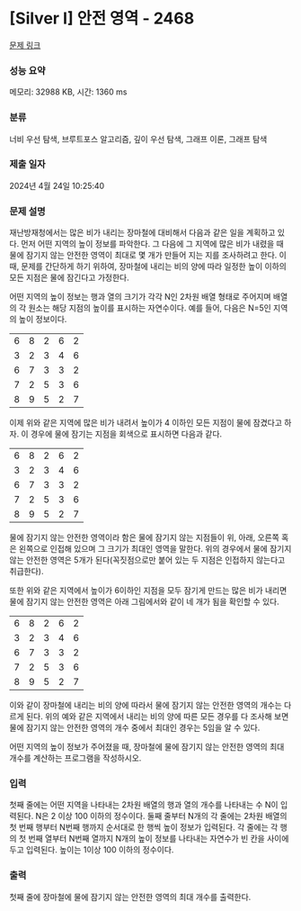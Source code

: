 # [Silver I] 안전 영역 - 2468 

[문제 링크](https://www.acmicpc.net/problem/2468) 

### 성능 요약

메모리: 32988 KB, 시간: 1360 ms

### 분류

너비 우선 탐색, 브루트포스 알고리즘, 깊이 우선 탐색, 그래프 이론, 그래프 탐색

### 제출 일자

2024년 4월 24일 10:25:40

### 문제 설명

<p>재난방재청에서는 많은 비가 내리는 장마철에 대비해서 다음과 같은 일을 계획하고 있다. 먼저 어떤 지역의 높이 정보를 파악한다. 그 다음에 그 지역에 많은 비가 내렸을 때 물에 잠기지 않는 안전한 영역이 최대로 몇 개가 만들어 지는 지를 조사하려고 한다. 이때, 문제를 간단하게 하기 위하여, 장마철에 내리는 비의 양에 따라 일정한 높이 이하의 모든 지점은 물에 잠긴다고 가정한다.</p>

<p>어떤 지역의 높이 정보는 행과 열의 크기가 각각 N인 2차원 배열 형태로 주어지며 배열의 각 원소는 해당 지점의 높이를 표시하는 자연수이다. 예를 들어, 다음은 N=5인 지역의 높이 정보이다.</p>

<table class="table table-bordered table-center-20 td-center">
	<tbody>
		<tr>
			<td>6</td>
			<td>8</td>
			<td>2</td>
			<td>6</td>
			<td>2</td>
		</tr>
		<tr>
			<td>3</td>
			<td>2</td>
			<td>3</td>
			<td>4</td>
			<td>6</td>
		</tr>
		<tr>
			<td>6</td>
			<td>7</td>
			<td>3</td>
			<td>3</td>
			<td>2</td>
		</tr>
		<tr>
			<td>7</td>
			<td>2</td>
			<td>5</td>
			<td>3</td>
			<td>6</td>
		</tr>
		<tr>
			<td>8</td>
			<td>9</td>
			<td>5</td>
			<td>2</td>
			<td>7</td>
		</tr>
	</tbody>
</table>

<p>이제 위와 같은 지역에 많은 비가 내려서 높이가 4 이하인 모든 지점이 물에 잠겼다고 하자. 이 경우에 물에 잠기는 지점을 회색으로 표시하면 다음과 같다. </p>

<table class="table table-bordered table-center-20 td-center">
	<tbody>
		<tr>
			<td>6</td>
			<td>8</td>
			<td class="bg-2468">2</td>
			<td>6</td>
			<td class="bg-2468">2</td>
		</tr>
		<tr>
			<td class="bg-2468">3</td>
			<td class="bg-2468">2</td>
			<td class="bg-2468">3</td>
			<td class="bg-2468">4</td>
			<td>6</td>
		</tr>
		<tr>
			<td>6</td>
			<td>7</td>
			<td class="bg-2468">3</td>
			<td class="bg-2468">3</td>
			<td class="bg-2468">2</td>
		</tr>
		<tr>
			<td>7</td>
			<td class="bg-2468">2</td>
			<td>5</td>
			<td class="bg-2468">3</td>
			<td>6</td>
		</tr>
		<tr>
			<td>8</td>
			<td>9</td>
			<td>5</td>
			<td class="bg-2468">2</td>
			<td>7</td>
		</tr>
	</tbody>
</table>

<p>물에 잠기지 않는 안전한 영역이라 함은 물에 잠기지 않는 지점들이 위, 아래, 오른쪽 혹은 왼쪽으로 인접해 있으며 그 크기가 최대인 영역을 말한다. 위의 경우에서 물에 잠기지 않는 안전한 영역은 5개가 된다(꼭짓점으로만 붙어 있는 두 지점은 인접하지 않는다고 취급한다). </p>

<p>또한 위와 같은 지역에서 높이가 6이하인 지점을 모두 잠기게 만드는 많은 비가 내리면 물에 잠기지 않는 안전한 영역은 아래 그림에서와 같이 네 개가 됨을 확인할 수 있다. </p>

<table class="table table-bordered table-center-20 td-center">
	<tbody>
		<tr>
			<td class="bg-2468">6</td>
			<td>8</td>
			<td class="bg-2468">2</td>
			<td class="bg-2468">6</td>
			<td class="bg-2468">2</td>
		</tr>
		<tr>
			<td class="bg-2468">3</td>
			<td class="bg-2468">2</td>
			<td class="bg-2468">3</td>
			<td class="bg-2468">4</td>
			<td class="bg-2468">6</td>
		</tr>
		<tr>
			<td class="bg-2468">6</td>
			<td>7</td>
			<td class="bg-2468">3</td>
			<td class="bg-2468">3</td>
			<td class="bg-2468">2</td>
		</tr>
		<tr>
			<td>7</td>
			<td class="bg-2468">2</td>
			<td class="bg-2468">5</td>
			<td class="bg-2468">3</td>
			<td class="bg-2468">6</td>
		</tr>
		<tr>
			<td>8</td>
			<td>9</td>
			<td class="bg-2468">5</td>
			<td class="bg-2468">2</td>
			<td>7</td>
		</tr>
	</tbody>
</table>

<p>이와 같이 장마철에 내리는 비의 양에 따라서 물에 잠기지 않는 안전한 영역의 개수는 다르게 된다. 위의 예와 같은 지역에서 내리는 비의 양에 따른 모든 경우를 다 조사해 보면 물에 잠기지 않는 안전한 영역의 개수 중에서 최대인 경우는 5임을 알 수 있다. </p>

<p>어떤 지역의 높이 정보가 주어졌을 때, 장마철에 물에 잠기지 않는 안전한 영역의 최대 개수를 계산하는 프로그램을 작성하시오. </p>

### 입력 

 <p>첫째 줄에는 어떤 지역을 나타내는 2차원 배열의 행과 열의 개수를 나타내는 수 N이 입력된다. N은 2 이상 100 이하의 정수이다. 둘째 줄부터 N개의 각 줄에는 2차원 배열의 첫 번째 행부터 N번째 행까지 순서대로 한 행씩 높이 정보가 입력된다. 각 줄에는 각 행의 첫 번째 열부터 N번째 열까지 N개의 높이 정보를 나타내는 자연수가 빈 칸을 사이에 두고 입력된다. 높이는 1이상 100 이하의 정수이다.</p>

### 출력 

 <p>첫째 줄에 장마철에 물에 잠기지 않는 안전한 영역의 최대 개수를 출력한다.</p>

